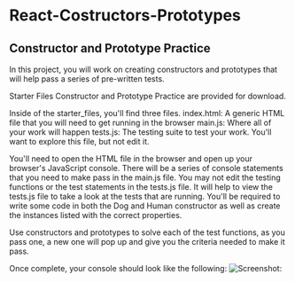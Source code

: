 # React-Costructors-Prototypes


## Constructor and Prototype Practice

In this project, you will work on creating constructors and prototypes
that will help pass a series of pre-written tests.

Starter Files Constructor and Prototype Practice are provided for download.

Inside of the starter_files, you'll find three files.
index.html: A generic HTML file that you will need to get running in the browser
main.js: Where all of your work will happen
tests.js: The testing suite to test your work. You'll want to explore this file, but not edit it.

You'll need to open the HTML file in the browser and open up your browser's JavaScript console.
There will be a series of console statements that you need to make pass in the main.js file. You may not edit the testing functions or the test statements in the tests.js file. It will help to view the tests.js file to take a look at the tests that are running.
You'll be required to write some code in both the Dog and Human constructor as well as create the instances listed with the correct properties.


Use constructors and prototypes to solve each of the test functions, 
as you pass one, a new one will pop up and give you 
the criteria needed to make it pass. 

Once complete, your console should look like the following:
![Screenshot:](https://github.com/carlotapearl/React-Constructors-Prototypes-Daily-Project/blob/master/testspassed.png)
